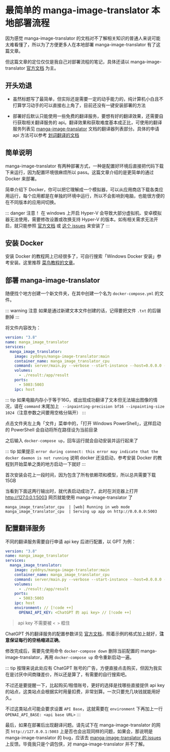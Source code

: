# 最简单的 manga-image-translator 本地部署流程

因为感觉 manga-image-translator 的文档对不了解相关知识的普通人来说可能太难看懂了，所以为了方便更多人在本地部署 manga-image-translator 有了这篇文章。

但这篇文章的定位仅仅是我自己对部署流程的笔记，具体还请以 manga-image-translator [官方文档](https://github.com/zyddnys/manga-image-translator/blob/main/README_CN.md) 为主。

## 开头劝退

- 虽然标题写了最简单，但实际还是需要一定的动手能力的，纯计算机小白且不打算学习动手的可以直接右上角了，目前还没有一键安装部署的方法

- 部署好后默认只能使用一些免费的翻译服务，要想有好的翻译效果，还需要自行获取相关翻译服务的 api。翻译效果和获取难度基本成正比，可使用的翻译服务列表见 [manga-image-translator](https://github.com/zyddnys/manga-image-translator/blob/main/README_CN.md#翻译器列表) 文档的翻译器列表部分。具体的申请 api 方法可以参考 [划词翻译的文档](https://hcfy.app/docs/services/intro/#apply)

## 简单说明

manga-image-translator 有两种部署方式，一种是配置好环境后直接把代码下载下来运行，因为配置环境很麻烦所以 pass。这篇文章介绍的是更简单的通过 Docker 来部署。

简单介绍下 Docker，你可以把它理解成一个模拟器，可以从应用商店下载各类应用运行，每个应用都是在单独的环境中运行，所以不会影响到电脑，也能很方便的在不同版本的应用间切换。

::: danger 注意！
在 windows 上开启 Hyper-V 会导致大部分虚拟机、安卓模拟器无法使用，需要修改设置或改换支持 Hyper-V 的版本。如有相关需求无法开启，就只能参照 [官方文档](https://github.com/zyddnys/manga-image-translator/blob/main/README_CN.md#使用说明) 或 [这个 issues](https://github.com/zyddnys/manga-image-translator/issues/333#issuecomment-1612383229) 来安装了
:::

## 安装 Docker

安装 Docker 的教程网上已经很多了，可自行搜索「Windows Docker 安装」参考安装。这里推荐 [菜鸟教程的文章](https://www.runoob.com/docker/windows-docker-install.html)。

## 部署 manga-image-translator

随便找个地方创建一个新文件夹，在其中创建一个名为 `docker-compose.yml` 的文件。

::: warning 注意
如果是通过新建文本文件创建的话，记得要把文件 `.txt` 的后辍删掉
:::

将文件内容改为：

```yaml
version: "3.8"
name: manga_image_translator
services:
  manga_image_translator:
    image: zyddnys/manga-image-translator:main
    container_name: manga_image_translator_cpu
    command: server/main.py --verbose --start-instance --host=0.0.0.0 --port=5003
    volumes:
      - ./result:/app/result
    ports:
      - 5003:5003
    ipc: host
```

::: tip
如果电脑内存小于等于16G，或出现成功翻译了文本但无法输出图像的情况，请在 `command` 末尾加上 ` --inpainting-precision bf16 --inpainting-size 1024`（注意参数之间要用空格分隔开）
:::

点击文件夹左上角「文件」菜单中的，「打开 Windows PowerShell」，这样启动的 PowerShell 会自动将所在路径设为当前目录

之后输入 `docker-compose up`，回车运行就会自动安装并运行起来了

::: tip
如果提示 `error during connect: this error may indicate that the docker daemon is not running` 说明 docker 还没启动，参考安装 Docker 的教程到开始菜单之类的地方启动一下就好
:::

首次安装会花上一段时间，因为包含了所有依赖项和模型，所以总共需要下载 15GB

当看到下面这两行输出时，就代表启动成功了。此时在浏览器上打开 <http://127.0.0.1:5003> 网页就能使用 manga-image-translator 了

```
manga_image_translator_cpu  | [web] Running in web mode
manga_image_translator_cpu  | Serving up app on http://0.0.0.0:5003
```

## 配置翻译服务

不同的翻译服务需要自行申请 api key 后进行配置，以 GPT 为例：

```yaml
version: "3.8"
name: manga_image_translator
services:
  manga_image_translator:
    image: zyddnys/manga-image-translator:main
    container_name: manga_image_translator_cpu
    command: server/main.py --verbose --start-instance --host=0.0.0.0 --port=5003
    volumes:
      - ./result:/app/result
    ports:
      - 5003:5003
    ipc: host
    environment: // [!code ++]
      OPENAI_API_KEY: <ChatGPT 的 api key> // [!code ++]
```

> api key 不需要被 `< >` 框住

ChatGPT 外的翻译服务的配置参数详见 [官方文档](https://github.com/zyddnys/manga-image-translator/blob/main/README_CN.md#翻译器列表)，照着示例的格式加上就好，**注意保证每行的空格缩进正确**。

修改完成后，需要先使用命令 `docker-compose down` 删除当前配置的 manga-image-translator，再用 `docker-compose up` 命令重新启动一遍。

::: tip
按理来说此处应有 ChatGPT 账号的广告，方便直接点击购买，但因为我实在是讨厌中间商赚差价，所以还是算了，有需要的自行搜索吧。

不过还是要提醒一下，比起购买/租借账号，更好的选择是找哪些直接提供 api key 的站点，这类站点会根据实时用量扣费，非常划算。一次只要充几块钱就能用好久。

不过这类站点可能会要求设置 `API Base`，这就需要在 `environment` 下再加上一行 `OPENAI_API_BASE: <api base URL>`
:::

最后，如果在部署后出现翻译问题。请先试下在 manga-image-translator 的网页 `http://127.0.0.1:5003` 上是否也会出现同样的问题，如果会，那说明是 manga-image-translator 的 bug，应该去 [manga-image-translator 的 issues](https://github.com/zyddnys/manga-image-translator/issues) 上反馈。毕竟我只是个调包侠，对 manga-image-translator 并不了解。
